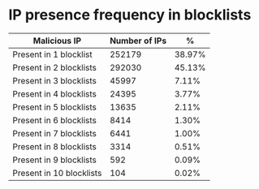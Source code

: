 # IP presence frequency in blocklists
| Malicious IP | Number of IPs | % |
|----|----|----|
| Present in 1 blocklist | 252179 | 38.97% |
| Present in 2 blocklists | 292030 | 45.13% |
| Present in 3 blocklists | 45997 | 7.11% |
| Present in 4 blocklists | 24395 | 3.77% |
| Present in 5 blocklists | 13635 | 2.11% |
| Present in 6 blocklists | 8414 | 1.30% |
| Present in 7 blocklists | 6441 | 1.00% |
| Present in 8 blocklists | 3314 | 0.51% |
| Present in 9 blocklists | 592 | 0.09% |
| Present in 10 blocklists | 104 | 0.02% |

